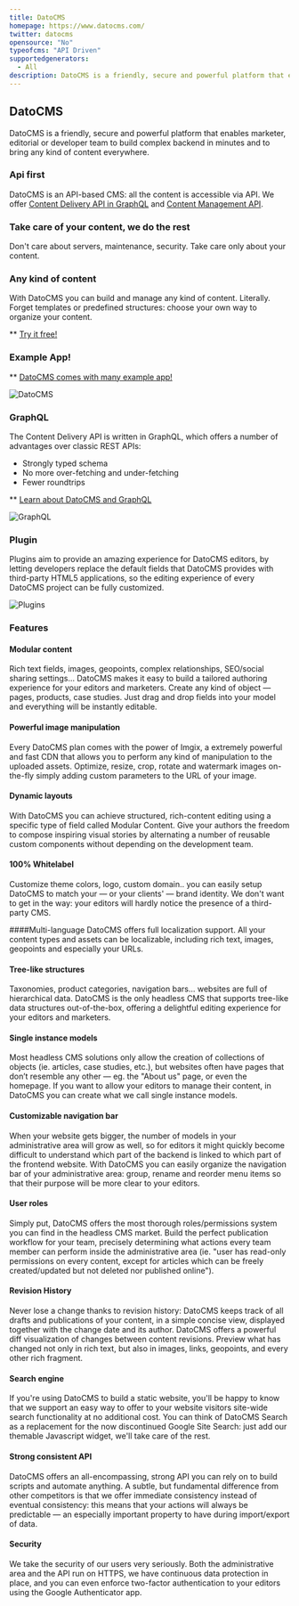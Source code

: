 ```yaml
---
title: DatoCMS
homepage: https://www.datocms.com/
twitter: datocms
opensource: "No"
typeofcms: "API Driven"
supportedgenerators:
  - All
description: DatoCMS is a friendly, secure and powerful platform that enables marketer, editorial or developer team to build complex backend in minutes and to bring any kind of content everywhere
---
```

## DatoCMS
DatoCMS is a friendly, secure and powerful platform that enables marketer, editorial or developer team to build complex backend in minutes and to bring any kind of content everywhere.

### Api first
DatoCMS is an API-based CMS: all the content is accessible via API. We offer [Content Delivery API in GraphQL](https://www.datocms.com/docs/content-delivery-api/?utm_source=headlesscms.org&utm_medium=project&utm_campaign=headlesscms.org) and [Content Management API](https://www.datocms.com/docs/content-management-api/?utm_source=headlesscms.org&utm_medium=project&utm_campaign=headlesscms.org).

### Take care of your content, we do the rest
Don't care about servers, maintenance, security. Take care only about your content.

### Any kind of content
With DatoCMS you can build and manage any kind of content. Literally. Forget templates or predefined structures: choose your own way to organize your content.

** [Try it free!](https://dashboard.datocms.com/?utm_source=headlesscms.org&utm_medium=project&utm_campaign=headlesscms.org)

### Example App!
** [DatoCMS comes with many example app!](https://dashboard.datocms.com/projects/browse/categories?utm_source=headlesscms.org&utm_medium=project&utm_campaign=headlesscms.org)

![DatoCMS](https://www.datocms.com/images/dashboard.gif)

### GraphQL
The Content Delivery API is written in GraphQL, which offers a number of advantages over classic REST APIs:
- Strongly typed schema
- No more over-fetching and under-fetching
- Fewer roundtrips

** [Learn about DatoCMS and GraphQL](https://www.datocms.com/docs/content-delivery-api/)

![GraphQL](https://www.datocms.com/images/graphql.gif)

### Plugin
Plugins aim to provide an amazing experience for DatoCMS editors, by letting developers replace the default fields that DatoCMS provides with third-party HTML5 applications, so the editing experience of every DatoCMS project can be fully customized.

![Plugins](https://www.datocms.com/images/plugins.png)

### Features

#### Modular content
Rich text fields, images, geopoints, complex relationships, SEO/social sharing settings... DatoCMS makes it easy to build a tailored authoring experience for your editors and marketers.
Create any kind of object — pages, products, case studies. Just drag and drop fields into your model and everything will be instantly editable.

#### Powerful image manipulation
Every DatoCMS plan comes with the power of Imgix, a extremely powerful and fast CDN that allows you to perform any kind of manipulation to the uploaded assets. Optimize, resize, crop, rotate and watermark images on-the-fly simply adding custom parameters to the URL of your image.

#### Dynamic layouts
With DatoCMS you can achieve structured, rich-content editing using a specific type of field called Modular Content.
Give your authors the freedom to compose inspiring visual stories by alternating a number of reusable custom components without depending on the development team.

#### 100% Whitelabel
Customize theme colors, logo, custom domain.. you can easily setup DatoCMS to match your — or your clients' — brand identity.
We don't want to get in the way: your editors will hardly notice the presence of a third-party CMS.

####Multi-language
DatoCMS offers full localization support. All your content types and assets can be localizable, including rich text, images, geopoints and especially your URLs.

#### Tree-like structures
Taxonomies, product categories, navigation bars... websites are full of hierarchical data. DatoCMS is the only headless CMS that supports tree-like data structures out-of-the-box, offering a delightful editing experience for your editors and marketers.

#### Single instance models
Most headless CMS solutions only allow the creation of collections of objects (ie. articles, case studies, etc.), but websites often have pages that don’t resemble any other — eg. the "About us" page, or even the homepage.
If you want to allow your editors to manage their content, in DatoCMS you can create what we call single instance models.

#### Customizable navigation bar
When your website gets bigger, the number of models in your administrative area will grow as well, so for editors it might quickly become difficult to understand which part of the backend is linked to which part of the frontend website.
With DatoCMS you can easily organize the navigation bar of your administrative area: group, rename and reorder menu items so that their purpose will be more clear to your editors.

#### User roles
Simply put, DatoCMS offers the most thorough roles/permissions system you can find in the headless CMS market.
Build the perfect publication workflow for your team, precisely determining what actions every team member can perform inside the administrative area (ie. "user has read-only permissions on every content, except for articles which can be freely created/updated but not deleted nor published online").

#### Revision History
Never lose a change thanks to revision history: DatoCMS keeps track of all drafts and publications of your content, in a simple concise view, displayed together with the change date and its author.
DatoCMS offers a powerful diff visualization of changes between content revisions. Preview what has changed not only in rich text, but also in images, links, geopoints, and every other rich fragment.

#### Search engine
If you're using DatoCMS to build a static website, you'll be happy to know that we support an easy way to offer to your website visitors site-wide search functionality at no additional cost.
You can think of DatoCMS Search as a replacement for the now discontinued Google Site Search: just add our themable Javascript widget, we'll take care of the rest.

#### Strong consistent API
DatoCMS offers an all-encompassing, strong API you can rely on to build scripts and automate anything.
A subtle, but fundamental difference from other competitors is that we offer immediate consistency instead of eventual consistency: this means that your actions will always be predictable — an especially important property to have during import/export of data.

#### Security
We take the security of our users very seriously.
Both the administrative area and the API run on HTTPS, we have continuous data protection in place, and you can even enforce two-factor authentication to your editors using the Google Authenticator app.
